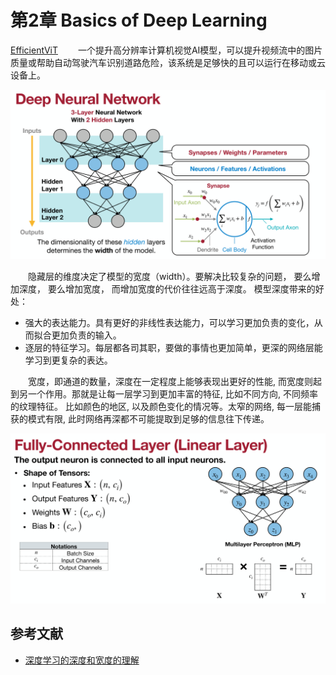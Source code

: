 # 第2章 Basics of Deep Learning 


[EfficientViT](https://arxiv.org/abs/2205.14756)
&emsp;&emsp;一个提升高分辨率计算机视觉AI模型，可以提升视频流中的图片质量或帮助自动驾驶汽车识别道路危险，该系统是足够快的且可以运行在移动或云设备上。

![](../images/ch02/1.deepNeuralNetwork.png)

&emsp;&emsp;隐藏层的维度决定了模型的宽度（width）。要解决比较复杂的问题， 要么增加深度， 要么增加宽度， 而增加宽度的代价往往远高于深度。 模型深度带来的好处：
- 强大的表达能力。具有更好的非线性表达能力，可以学习更加负责的变化，从而拟合更加负责的输入。
- 逐层的特征学习。每层都各司其职，要做的事情也更加简单，更深的网络层能学习到更复杂的表达。

&emsp;&emsp;宽度，即通道的数量，深度在一定程度上能够表现出更好的性能, 而宽度则起到另一个作用。那就是让每一层学习到更加丰富的特征, 比如不同方向, 不同频率的纹理特征。 比如颜色的地区, 以及颜色变化的情况等。太窄的网络, 每一层能捕获的模式有限, 此时网络再深都不可能提取到足够的信息往下传递。

![](../images/ch02/2.Linear.png)










## 参考文献

- [深度学习的深度和宽度的理解](https://javaforall.cn/143681.html)